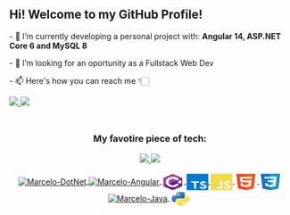 
<!--
**MarceloCFerraz/MarceloCFerraz** is a ✨ _special_ ✨ repository because its `README.md` (this file) appears on your GitHub profile.

Here are some ideas to get you started:


- 🔭 I’m currently working on Nagem
- 🤔 I’m looking for help with ...
- 😄 Pronouns: ...
- ⚡ Fun fact: ...
- 💬 Ask me about ...

-->

## Hi! Welcome to my GitHub Profile!

<div>
  <p>
    - 🧠 I’m currently developing a personal project with: <b>Angular 14, ASP.NET Core 6 and MySQL 8</b>
  </p>
  <p>
    - 🔭 I’m looking for an oportunity as a Fullstack Web Dev
  </p>
  <p>
    - 📫 Here's how you can reach me 👇🏻
  </p>
</div>
 
<div> 
  <a 
     href="https://linkedin.com/in/marcelocferrazpnz/" 
     target="_blank">
    <img src="https://img.shields.io/badge/-LinkedIn-%230077B5?style=for-the-badge&logo=linkedin&logoColor=white" target="_blank">
  </a> 
  <a 
     href = "mailto:carvalhoferrazmarcelo@gmail.com">
    <img src="https://img.shields.io/badge/-Gmail-%23333?style=for-the-badge&logo=gmail&logoColor=white" target="_blank">
  </a>
 
</div>

  <br>
  
  
  ##
  
<div align="center" style="display: inline_block">
  <h3> 
    My favotire piece of tech:
  </h3>
<div align="center">
  <a href="https://github.com/MarceloCFerraz">
    
  <img height="180em" src="https://github-readme-stats.vercel.app/api/top-langs/?username=MarceloCFerraz&layout=compact&langs_count=7&theme=codeSTACKr"/>
    
  <img height="180em" src="https://github-readme-stats.vercel.app/api?username=MarceloCFerraz&show_icons=true&theme=codeSTACKr&include_all_commits=true&count_private=true"/>
</div>
  <br>
  <a href="https://github.com/MarceloCFerraz">
    <img align="center" alt="Marcelo-DotNet" height="30" width="40" src="https://cdn.jsdelivr.net/gh/devicons/devicon/icons/dotnetcore/dotnetcore-original.svg">
    <img align="center" alt="Marcelo-Angular" height="30" width="40" src="https://cdn.jsdelivr.net/gh/devicons/devicon/icons/angularjs/angularjs-original.svg">
    <img align="center" alt="Marcelo-Csharp" height="30" width="40" src="https://raw.githubusercontent.com/devicons/devicon/master/icons/csharp/csharp-original.svg">
    <img align="center" alt="Marcelo-Ts" height="30" width="40" src="https://raw.githubusercontent.com/devicons/devicon/master/icons/typescript/typescript-plain.svg">
    <img align="center" alt="Marcelo-Js" height="30" width="40" src="https://raw.githubusercontent.com/devicons/devicon/master/icons/javascript/javascript-plain.svg">
    <img align="center" alt="Marcelo-HTML" height="30" width="40" src="https://raw.githubusercontent.com/devicons/devicon/master/icons/html5/html5-original.svg">
    <img align="center" alt="Marcelo-CSS" height="30" width="40" src="https://raw.githubusercontent.com/devicons/devicon/master/icons/css3/css3-original.svg">
    <img align="center" alt="Marcelo-Java" height="30" width="40" src="https://cdn.jsdelivr.net/gh/devicons/devicon/icons/java/java-original.svg">  
    <img align="center" alt="Marcelo-Python" height="30" width="40" src="https://raw.githubusercontent.com/devicons/devicon/master/icons/python/python-original.svg">
  </a>
  
</div>
